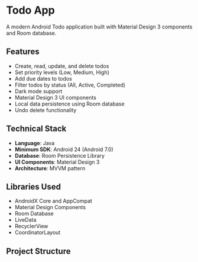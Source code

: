 # Todo App

A modern Android Todo application built with Material Design 3 components and Room database.

## Features

- Create, read, update, and delete todos
- Set priority levels (Low, Medium, High)
- Add due dates to todos
- Filter todos by status (All, Active, Completed)
- Dark mode support
- Material Design 3 UI components
- Local data persistence using Room database
- Undo delete functionality

## Technical Stack

- **Language**: Java
- **Minimum SDK**: Android 24 (Android 7.0)
- **Database**: Room Persistence Library
- **UI Components**: Material Design 3
- **Architecture**: MVVM pattern

## Libraries Used

- AndroidX Core and AppCompat
- Material Design Components
- Room Database
- LiveData
- RecyclerView
- CoordinatorLayout

## Project Structure 